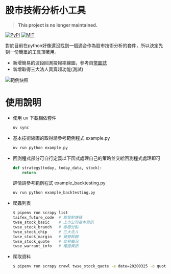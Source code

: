 

股市技術分析小工具
======================
> **This project is no longer maintained.**

[![PyPI](https://img.shields.io/badge/pipy-v0.2.2-green.svg)](https://pypi.python.org/pypi/finance4py)
[![MIT](https://img.shields.io/github/license/shwang-bk/finance4py)](https://opensource.org/licenses/MIT)



對於目前在python好像還沒找到一個適合作為股市技術分析的套件，所以決定先刻一份簡單的工具頂著用。   
* 新增簡易的波段回測投報率線圖，參考自[幣圖誌](http://www.bituzi.com/2014/12/Rbacktest6mins.html)    
* 新增取得三大法人賣賣超功能(測試)

![範例快照](example_screenshot.png)


使用說明
======================
* 使用 uv 下載相依套件
  ```sh
  uv sync
  ```

* 基本技術線圖的取得請參考範例程式 example.py
  ```sh
  uv run python example.py
  ```

* 回測程式部分可自行定義以下函式處理自己的策略並交給回測程式處理即可
  ```python
  def strategy(today, today_data, stock):
      return
  ```
  詳情請參考範例程式 example_backtesting.py
  ```sh
  uv run python example_backtesting.py   
  ```
  
* 爬蟲列表
  ```sh
  $ pipenv run scrapy list
  taifex_future_code  # 期貨對應碼
  twse_stock_basic    # 上市公司基本資訊
  twse_stock_branch   # 券商分點
  twse_stock_chip     # 三大法人
  twse_stock_margin   # 資券餘額
  twse_stock_quote    # 交易概況
  twse_warrant_info   # 權證資訊
  ```

* 爬取資料
  ```sh
  $ pipenv run scrapy crawl twse_stock_quote -a date=20200325 -o quote_20200325.csv
  ```
